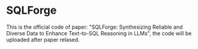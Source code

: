 # SQLForge
This is the official code of paper: "SQLForge: Synthesizing Reliable and Diverse Data to Enhance Text-to-SQL Reasoning in LLMs", the code will be uploaded after paper relased.
